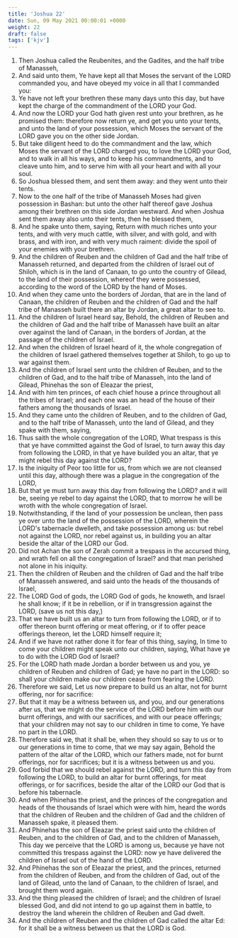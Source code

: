 ```yaml
---
title: 'Joshua 22'
date: Sun, 09 May 2021 00:00:01 +0000
weight: 22
draft: false
tags: ['kjv'] 
---
```


1. Then Joshua called the Reubenites, and the Gadites, and the half tribe of Manasseh,
2. And said unto them, Ye have kept all that Moses the servant of the LORD commanded you, and have obeyed my voice in all that I commanded you:
3. Ye have not left your brethren these many days unto this day, but have kept the charge of the commandment of the LORD your God.
4. And now the LORD your God hath given rest unto your brethren, as he promised them: therefore now return ye, and get you unto your tents, and unto the land of your possession, which Moses the servant of the LORD gave you on the other side Jordan.
5. But take diligent heed to do the commandment and the law, which Moses the servant of the LORD charged you, to love the LORD your God, and to walk in all his ways, and to keep his commandments, and to cleave unto him, and to serve him with all your heart and with all your soul.
6. So Joshua blessed them, and sent them away: and they went unto their tents.
7. Now to the one half of the tribe of Manasseh Moses had given possession in Bashan: but unto the other half thereof gave Joshua among their brethren on this side Jordan westward. And when Joshua sent them away also unto their tents, then he blessed them,
8. And he spake unto them, saying, Return with much riches unto your tents, and with very much cattle, with silver, and with gold, and with brass, and with iron, and with very much raiment: divide the spoil of your enemies with your brethren.
9. And the children of Reuben and the children of Gad and the half tribe of Manasseh returned, and departed from the children of Israel out of Shiloh, which is in the land of Canaan, to go unto the country of Gilead, to the land of their possession, whereof they were possessed, according to the word of the LORD by the hand of Moses.
10. And when they came unto the borders of Jordan, that are in the land of Canaan, the children of Reuben and the children of Gad and the half tribe of Manasseh built there an altar by Jordan, a great altar to see to.
11. And the children of Israel heard say, Behold, the children of Reuben and the children of Gad and the half tribe of Manasseh have built an altar over against the land of Canaan, in the borders of Jordan, at the passage of the children of Israel.
12. And when the children of Israel heard of it, the whole congregation of the children of Israel gathered themselves together at Shiloh, to go up to war against them.
13. And the children of Israel sent unto the children of Reuben, and to the children of Gad, and to the half tribe of Manasseh, into the land of Gilead, Phinehas the son of Eleazar the priest,
14. And with him ten princes, of each chief house a prince throughout all the tribes of Israel; and each one was an head of the house of their fathers among the thousands of Israel.
15. And they came unto the children of Reuben, and to the children of Gad, and to the half tribe of Manasseh, unto the land of Gilead, and they spake with them, saying,
16. Thus saith the whole congregation of the LORD, What trespass is this that ye have committed against the God of Israel, to turn away this day from following the LORD, in that ye have builded you an altar, that ye might rebel this day against the LORD?
17. Is the iniquity of Peor too little for us, from which we are not cleansed until this day, although there was a plague in the congregation of the LORD,
18. But that ye must turn away this day from following the LORD? and it will be, seeing ye rebel to day against the LORD, that to morrow he will be wroth with the whole congregation of Israel.
19. Notwithstanding, if the land of your possession be unclean, then pass ye over unto the land of the possession of the LORD, wherein the LORD's tabernacle dwelleth, and take possession among us: but rebel not against the LORD, nor rebel against us, in building you an altar beside the altar of the LORD our God.
20. Did not Achan the son of Zerah commit a trespass in the accursed thing, and wrath fell on all the congregation of Israel? and that man perished not alone in his iniquity.
21. Then the children of Reuben and the children of Gad and the half tribe of Manasseh answered, and said unto the heads of the thousands of Israel,
22. The LORD God of gods, the LORD God of gods, he knoweth, and Israel he shall know; if it be in rebellion, or if in transgression against the LORD, (save us not this day,)
23. That we have built us an altar to turn from following the LORD, or if to offer thereon burnt offering or meat offering, or if to offer peace offerings thereon, let the LORD himself require it;
24. And if we have not rather done it for fear of this thing, saying, In time to come your children might speak unto our children, saying, What have ye to do with the LORD God of Israel?
25. For the LORD hath made Jordan a border between us and you, ye children of Reuben and children of Gad; ye have no part in the LORD: so shall your children make our children cease from fearing the LORD.
26. Therefore we said, Let us now prepare to build us an altar, not for burnt offering, nor for sacrifice:
27. But that it may be a witness between us, and you, and our generations after us, that we might do the service of the LORD before him with our burnt offerings, and with our sacrifices, and with our peace offerings; that your children may not say to our children in time to come, Ye have no part in the LORD.
28. Therefore said we, that it shall be, when they should so say to us or to our generations in time to come, that we may say again, Behold the pattern of the altar of the LORD, which our fathers made, not for burnt offerings, nor for sacrifices; but it is a witness between us and you.
29. God forbid that we should rebel against the LORD, and turn this day from following the LORD, to build an altar for burnt offerings, for meat offerings, or for sacrifices, beside the altar of the LORD our God that is before his tabernacle.
30. And when Phinehas the priest, and the princes of the congregation and heads of the thousands of Israel which were with him, heard the words that the children of Reuben and the children of Gad and the children of Manasseh spake, it pleased them.
31. And Phinehas the son of Eleazar the priest said unto the children of Reuben, and to the children of Gad, and to the children of Manasseh, This day we perceive that the LORD is among us, because ye have not committed this trespass against the LORD: now ye have delivered the children of Israel out of the hand of the LORD.
32. And Phinehas the son of Eleazar the priest, and the princes, returned from the children of Reuben, and from the children of Gad, out of the land of Gilead, unto the land of Canaan, to the children of Israel, and brought them word again.
33. And the thing pleased the children of Israel; and the children of Israel blessed God, and did not intend to go up against them in battle, to destroy the land wherein the children of Reuben and Gad dwelt.
34. And the children of Reuben and the children of Gad called the altar Ed: for it shall be a witness between us that the LORD is God.

